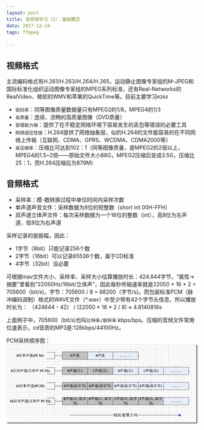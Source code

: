 ```yaml
---
layout: post
title: 音视频学习（1）：基础概念
data: 2017-12-24
tags: ffmpeg

---
```


## 视频格式
主流编码格式有H.261/H.263/H.264/H.265，运动静止图像专家组的M-JPEG和国际标准化组织运动图像专家组的MPEG系列标准，还有Real-Networks的RealVideo、微软的WMV和苹果的QuickTime等。目前主要学习`H264`

- `低码率`：同等图像质量数据量只有MPEG2的1/8，MPEG4的1/3
- `高质量`：连续、流畅的高质量图像（DVD质量）
- `容错能力强`：提供了在不稳定网络环境下容易发生的丢包等错误的必要工具
- `网络适应性强`：H.264提供了网络抽象层，似的H.264的文件能容易的在不同网络上传输（互联网、CDMA、GPRS、WCDMA、CDMA2000等）
- `高压缩率`：压缩比可达到102：1（同等图像质量，是MPEG2的2倍以上，MPEG4的1.5~2倍——原始文件大小88G，MPEG2压缩后变成3.5G，压缩比25：1，而H.264压缩后为879M）

## 音频格式
- 采样率：模-数转换过程中单位时间内采样次数
- 单声道声音文件：采样数据为8位的短整数（short int 00H-FFH）
- 双声道立体声文件：每次采样数据为一个16位的整数（int），高8位为左声道，低8位为右声道

采样记录的是振幅，因此：
- 1字节（8bit）只能记录256个数
- 2字节（16bit）可以记录65536个数，属于CD标准
- 4字节（32bit）没必要

可根据mav文件大小、采样率、采样大小估算播放时长：424.644字节，“属性->摘要”里看到“22050Hz/16bit/立体声”，因此每秒传输速率就是22050 * 16 * 2 = 705600（bit/s)，字节：705600 / 8 = 88200（字节/s)。而包装标准PCM（脉冲编码调制）格式的WAVE文件（*.wav）中至少带有42个字节头信息，所以播放时长为：
（424644 - 42） / (22050 * 16 * 2 / 8) ≈ 4.8140816s

上面例子中，705600（bit/s)也叫`比特率/取样率` kbps/bps。压缩的音频文件常用位速表示，cd音质的MP3是:128kbps/44100Hz。

PCM采样顺序图：
![](https://raw.githubusercontent.com/Tristan-Hou/MarkdownImg/master/res/31215112_8x2j37.gif)

